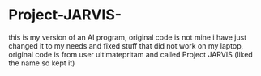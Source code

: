 # Project-JARVIS-
this is my version of an AI program, original code is not mine i have just changed it to my needs and fixed stuff that did not work on my laptop, original code is from user ultimatepritam and called Project JARVIS (liked the name so kept it)
